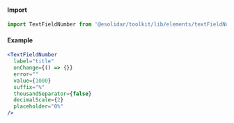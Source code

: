 #### Import

```js static
import TextFieldNumber from '@esolidar/toolkit/lib/elements/textFieldNumber';
```

#### Example

```jsx
<TextFieldNumber
  label="title"
  onChange={() => {}}
  error=""
  value={1000}
  suffix="%"
  thousandSeparator={false}
  decimalScale={2}
  placeholder="0%"
/>
```
